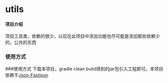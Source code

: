 # utils

#### 项目介绍
项目工具类，依赖的很少，以后在此项目中添加功能也尽可能是添加那些依赖少的，公共的东西

### 使用方式
###使用方式
下载本项目，gradle clean build得到的jar包引入工程即可。本项目依赖于[Json-Fastjson](https://gitee.com/xxssyyyyssxx/Json-fastjson)